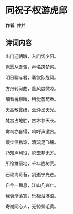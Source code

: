 # 同祝子权游虎邱

**作者**: 仲并

## 诗词内容

出门迎朝暾，入门饯夕阳。

岂愿从吾驷，声名跨楚梁。

明日聊与君，褰裳陟危冈。

方舟转河曲，薰风度微凉。

细看槐柳暗，稍觉薝萄香。

天高散霞绮，云浄呈天光。

梵宫占地胜，古木参天长。

禽鸟亦自得，呜呼声激昂。

缓步信携筇，清流足飞觞。

乃知声利役，脱去非无方。

所怜雄丽地，千年陇树荒。

石顽尚莓苔，剑逝宁光芒。

自今一瞬息，江山几兴亡。

我衰渐落寞，乐极泪淋浪。

寄谢同心人，无惊鬓毛黄。


